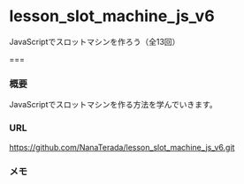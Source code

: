 # lesson_slot_machine_js_v6

JavaScriptでスロットマシンを作ろう（全13回）

===

### 概要
JavaScriptでスロットマシンを作る方法を学んでいきます。

### URL
https://github.com/NanaTerada/lesson_slot_machine_js_v6.git

### メモ
